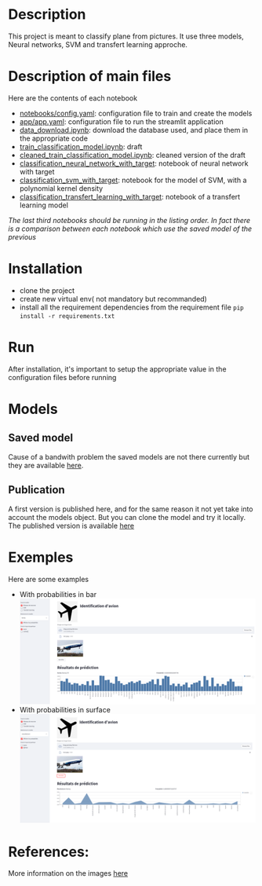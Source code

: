 # Description
This project is meant to classify plane from pictures.
It use three models, Neural networks, SVM and transfert learning approche.

 


# Description of main files
Here are the contents of each notebook
- [notebooks/config.yaml](notebooks/config.yaml): configuration file to train and create the models
- [app/app.yaml](app/app.yaml): configuration file to run the streamlit application
- [data_download.ipynb](./notebooks/data_download.ipynb): download the database used, and place them in the appropriate code 
- [train_classification_model.ipynb](notebooks/train_classification_model.ipynb): draft 
- [cleaned_train_classification_model.ipynb](notebooks/cleaned_train_classification_model.ipynb): cleaned version of the draft
- [classification_neural_network_with_target](notebooks/classification_neural_network_with_target.ipynb): notebook of neural network with target
- [classification_svm_with_target](notebooks/classification_svm_with_target.ipynb): notebook for the model of SVM, with a polynomial kernel density
- [classification_transfert_learning_with_target](notebooks/classification_transfert_learning_with_target.ipynb): notebook of a transfert learning model 

*The last third notebooks should be running in the listing order. In fact there is a comparison between each notebook which use the saved model of the previous*

# Installation
- clone the project
- create new virtual env( not mandatory but recommanded)
- install all the requirement dependencies from the requirement file
    ```pip install -r requirements.txt```
# Run
After installation, it's important to setup the appropriate value in the configuration files before running

# Models 
## Saved model
Cause of a bandwith problem the saved models are not there currently but they are available [here](https://drive.google.com/drive/folders/1G7lrqa0cS42Rr722_QC-WErRDa6WL9R-?usp=sharing).

## Publication 
A first version is published here, and for the same reason it not yet take into account the models object. But you can clone the model and try it locally. 
The published version is available [here](https://share.streamlit.io/rich229/plane-classification/main/app/app.py)

# Exemples
Here are some examples
* With probabilities in bar
![With probabilities in bar](examples/ex1.png)
* With probabilities in surface
![With probabilities in surface](examples/ex2.png)

# References:
More information on the images [here ](https://www.robots.ox.ac.uk/~vgg/data/fgvc-aircraft/)
